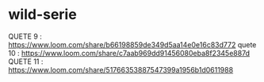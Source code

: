 # wild-serie

 QUETE 9 : https://www.loom.com/share/b66198859de349d5aa14e0e16c83d772
quete 10 : https://www.loom.com/share/c7aab969dd91456080eba8f2345e887d
QUETE 11 : https://www.loom.com/share/51766353887547399a1956b1d0611988
